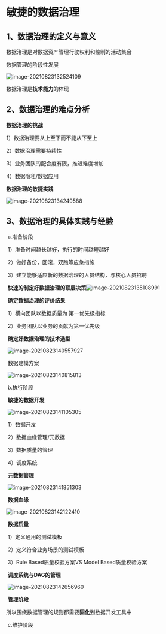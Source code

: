 # 敏捷的数据治理

## 1、数据治理的定义与意义

数据治理是对数据资产管理行驶权利和控制的活动集合

数据管理的阶段性发展

![image-20210823132524109](C:\Users\Administrator\AppData\Roaming\Typora\typora-user-images\image-20210823132524109.png)

数据治理是**技术能力**的体现



## 2、数据治理的难点分析

**数据治理的挑战**

1）数据治理要从上至下而不能从下至上

2）数据治理需要持续性

3）业务团队的配合度有限，推进难度增加

4）数据隐私/数据应用



**数据治理的敏捷实践**

![image-20210823134249588](C:\Users\Administrator\AppData\Roaming\Typora\typora-user-images\image-20210823134249588.png)





## 3、数据治理的具体实践与经验

​		a.准备阶段

​		1）准备时间越长越好，执行的时间越短越好

​		2）做好备份，回滚，双跑等应急措施

​		3）建立能够适应新的数据治理的人员结构，与核心人员招聘

​	**快速的制定好数据治理的顶层决策**![image-20210823135108991](C:\Users\Administrator\AppData\Roaming\Typora\typora-user-images\image-20210823135108991.png)



​		**确定数据治理的评价结果**

​		1）横向团队以数据质量为	第一优先级指标

​		2）业务团队以业务的贡献为第一优先级

​		**确定好数据治理的技术选型**

​		![image-20210823140557927](C:\Users\Administrator\AppData\Roaming\Typora\typora-user-images\image-20210823140557927.png)

​		数据建模方案

​		![image-20210823140815813](C:\Users\Administrator\AppData\Roaming\Typora\typora-user-images\image-20210823140815813.png)

​		b.执行阶段

​		**敏捷的数据开发**

​		![image-20210823141105305](C:\Users\Administrator\AppData\Roaming\Typora\typora-user-images\image-20210823141105305.png)

​		1）数据开发

​		2）数据血缘管理/元数据

​		3）数据质量的管理

​		4）调度系统

​		**元数据管理**

​		![image-20210823141851303](C:\Users\Administrator\AppData\Roaming\Typora\typora-user-images\image-20210823141851303.png)

​		**数据血缘**

![image-20210823142122410](C:\Users\Administrator\AppData\Roaming\Typora\typora-user-images\image-20210823142122410.png)

​		**数据质量**

​		1）定义通用的测试模板

​		2）定义符合业务场景的测试模板

​		3）Rule Based质量校验方案VS Model Based质量校验方案

​		**调度系统与DAG的管理**

​		![image-20210823142656960](C:\Users\Administrator\AppData\Roaming\Typora\typora-user-images\image-20210823142656960.png)

​		**管理阶段**

​		所以围绕数据管理的规则都需要**固化**到数据开发工具中



​		c.维护阶段